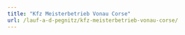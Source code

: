 ```yaml
---
title: "Kfz Meisterbetrieb Vonau Corse"
url: /lauf-a-d-pegnitz/kfz-meisterbetrieb-vonau-corse/
---
```

